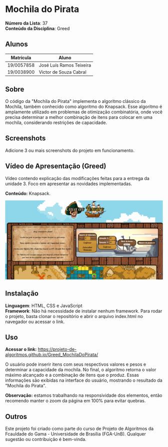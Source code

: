 # Mochila do Pirata

**Número da Lista**: 37<br>
**Conteúdo da Disciplina**: Greed<br>

## Alunos
|Matrícula | Aluno |
| -- | -- |
| 19/0057858  |  José Luís Ramos Teixeira |
| 19/0038900  |  Victor de Souza Cabral |


## Sobre 
O código da "Mochila do Pirata" implementa o algoritmo clássico da Mochila, também conhecido como algoritmo do Knapsack. Esse algoritmo é amplamente utilizado em problemas de otimização combinatória, onde você precisa determinar a melhor combinação de itens para colocar em uma mochila, considerando restrições de capacidade.

## Screenshots
Adicione 3 ou mais screenshots do projeto em funcionamento.

## Vídeo de Apresentação (Greed)

Vídeo contendo explicação das modificações feitas para a entrega da unidade 3. Foco em apresentar as novidades implementadas. 

**Conteúdo:** Knapsack.

<a href="https://www.youtube.com/watch?v=q8ADh35hU58" target="_blank">
  <img src="assets/link_video2.png" alt="Apresentação">
</a>

## Instalação 
**Linguagem**: HTML, CSS e JavaScript<br>
**Framework**: Não há necessidade de instalar nenhum framework. Para rodar o projeto, basta clonar o repositório e abrir o arquivo index.html no navegador ou acessar o link.<br>

## Uso 
**Acessar o link:** <https://projeto-de-algoritmos.github.io/Greed_MochilaDoPirata/>

O usuário pode inserir itens com seus respectivos valores e pesos e determinar a capacidade da mochila. No final, o algoritmo retorna o valor máximo alcançado e a combinação de itens que o produz. Essas informações são exibidas na interface do usuário, mostrando o resultado da "Mochila do Pirata".

**Observação:** estamos trabalhando na responsividade dos elementos, então recomendo manter o zoom da página em 100% para evitar quebras.

## Outros 
Este projeto foi criado como parte do curso de Projeto de Algoritmos da Fcauldade do Gama - Universidade de Brasília (FGA-UnB). Qualquer sugestão ou contribuição é bem-vinda.



